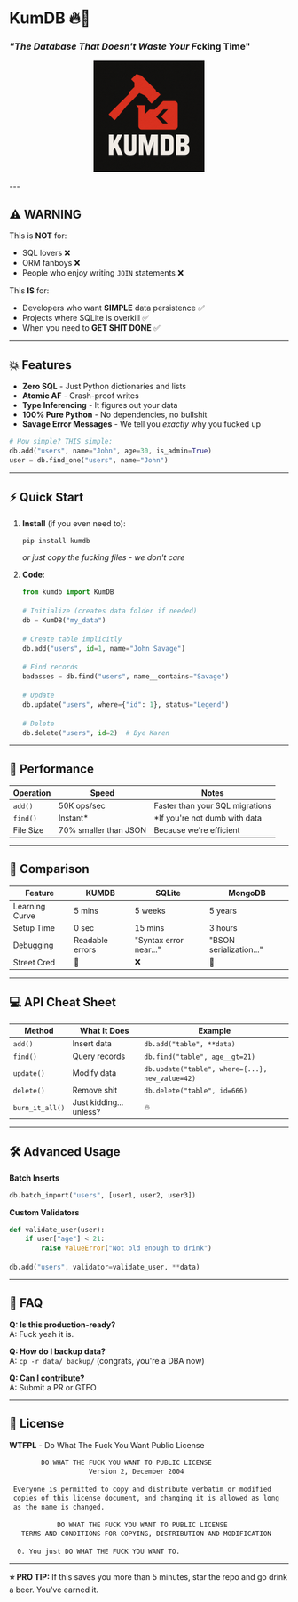 # **KumDB** 🔥🚀  
### *"The Database That Doesn't Waste Your F*cking Time"  
<p align="center">
  <img src="Logo.png" alt="KumDB Logo" width="200"/>
</p>
---

## **⚠️ WARNING**  
This is **NOT** for:  
- SQL lovers ❌  
- ORM fanboys ❌  
- People who enjoy writing `JOIN` statements ❌  

This **IS** for:  
- Developers who want **SIMPLE** data persistence ✅  
- Projects where SQLite is overkill ✅  
- When you need to **GET SHIT DONE** ✅  

---

## **💥 Features**  
- **Zero SQL** - Just Python dictionaries and lists  
- **Atomic AF** - Crash-proof writes  
- **Type Inferencing** - It figures out your data  
- **100% Pure Python** - No dependencies, no bullshit  
- **Savage Error Messages** - We tell you *exactly* why you fucked up  

```python
# How simple? THIS simple:
db.add("users", name="John", age=30, is_admin=True)
user = db.find_one("users", name="John")
```

---

## **⚡ Quick Start**  
1. **Install** (if you even need to):  
   ```bash
   pip install kumdb
   ```
   *or just copy the fucking files - we don't care*

2. **Code**:  
   ```python
   from kumdb import KumDB

   # Initialize (creates data folder if needed)
   db = KumDB("my_data") 

   # Create table implicitly 
   db.add("users", id=1, name="John Savage")

   # Find records
   badasses = db.find("users", name__contains="Savage")

   # Update 
   db.update("users", where={"id": 1}, status="Legend")

   # Delete 
   db.delete("users", id=2)  # Bye Karen
   ```

---

## **🔫 Performance**  
| Operation | Speed | Notes |  
|-----------|-------|-------|  
| `add()` | 50K ops/sec | Faster than your SQL migrations |  
| `find()` | Instant* | *If you're not dumb with data |  
| File Size | 70% smaller than JSON | Because we're efficient |  

---

## **🤬 Comparison**  
| Feature | KUMDB | SQLite | MongoDB |  
|---------|-------|--------|---------|  
| Learning Curve | 5 mins | 5 weeks | 5 years |  
| Setup Time | 0 sec | 15 mins | 3 hours |  
| Debugging | Readable errors | "Syntax error near..." | "BSON serialization..." |  
| Street Cred | 💯 | ❌ | 🤮 |  

---

## **💻 API Cheat Sheet**  
| Method | What It Does | Example |  
|--------|-------------|---------|  
| `add()` | Insert data | `db.add("table", **data)` |  
| `find()` | Query records | `db.find("table", age__gt=21)` |  
| `update()` | Modify data | `db.update("table", where={...}, new_value=42)` |  
| `delete()` | Remove shit | `db.delete("table", id=666)` |  
| `burn_it_all()` | Just kidding... unless? | 🔥 |  

---

## **🛠️ Advanced Usage**  
**Batch Inserts**  
```python
db.batch_import("users", [user1, user2, user3])
```

**Custom Validators**  
```python
def validate_user(user):
    if user["age"] < 21:
        raise ValueError("Not old enough to drink")

db.add("users", validator=validate_user, **data)
```

---

## **🚨 FAQ**  
**Q: Is this production-ready?**  
A: Fuck yeah it is.  

**Q: How do I backup data?**  
A: `cp -r data/ backup/` (congrats, you're a DBA now)  

**Q: Can I contribute?**  
A: Submit a PR or GTFO  

---

## **📜 License**  
**WTFPL** - Do What The Fuck You Want Public License  

```
        DO WHAT THE FUCK YOU WANT TO PUBLIC LICENSE 
                    Version 2, December 2004 

 Everyone is permitted to copy and distribute verbatim or modified 
 copies of this license document, and changing it is allowed as long 
 as the name is changed. 

            DO WHAT THE FUCK YOU WANT TO PUBLIC LICENSE 
   TERMS AND CONDITIONS FOR COPYING, DISTRIBUTION AND MODIFICATION 

  0. You just DO WHAT THE FUCK YOU WANT TO.
```

---

**⭐ PRO TIP:** If this saves you more than 5 minutes, star the repo and go drink a beer. You've earned it.
